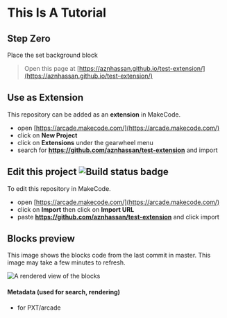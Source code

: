  # This Is A Tutorial
 
 ## Step Zero
 
 Place the set background block

> Open this page at [https://aznhassan.github.io/test-extension/](https://aznhassan.github.io/test-extension/)

## Use as Extension

This repository can be added as an **extension** in MakeCode.

* open [https://arcade.makecode.com/](https://arcade.makecode.com/)
* click on **New Project**
* click on **Extensions** under the gearwheel menu
* search for **https://github.com/aznhassan/test-extension** and import

## Edit this project ![Build status badge](https://github.com/aznhassan/test-extension/workflows/MakeCode/badge.svg)

To edit this repository in MakeCode.

* open [https://arcade.makecode.com/](https://arcade.makecode.com/)
* click on **Import** then click on **Import URL**
* paste **https://github.com/aznhassan/test-extension** and click import

## Blocks preview

This image shows the blocks code from the last commit in master.
This image may take a few minutes to refresh. 

![A rendered view of the blocks](https://github.com/aznhassan/test-extension/raw/master/.github/makecode/blocks.png)

#### Metadata (used for search, rendering)

* for PXT/arcade
<script src="https://makecode.com/gh-pages-embed.js"></script><script>makeCodeRender("{{ site.makecode.home_url }}", "{{ site.github.owner_name }}/{{ site.github.repository_name }}");</script>
